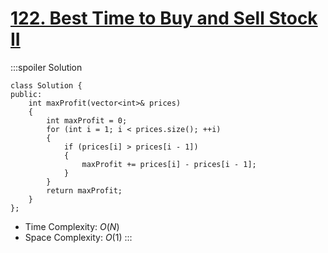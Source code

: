 # [122\. Best Time to Buy and Sell Stock II](https://leetcode.com/problems/best-time-to-buy-and-sell-stock-ii/)

:::spoiler Solution
```cpp=
class Solution {
public:
    int maxProfit(vector<int>& prices)
    {
        int maxProfit = 0;
        for (int i = 1; i < prices.size(); ++i)
        {
            if (prices[i] > prices[i - 1])
            {
                maxProfit += prices[i] - prices[i - 1];
            }
        }
        return maxProfit;
    }
};
```
- Time Complexity: $O(N)$
- Space Complexity: $O(1)$
:::

